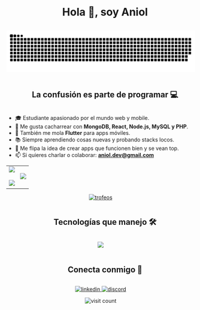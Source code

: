 <!-- 📌 Presentación de Aniol -->

<div id="user-content-toc">
  <ul align="center">
    <summary><h1 style="display: inline-block">Hola 👋, soy Aniol</h1></summary>
  </ul>
</div>

<!-- Snake animation -->
<div align="center">
  <img src="https://github.com/1999AZZAR/1999AZZAR/blob/readme/resources/img/grid-snake.svg" alt="snake" />
</div>

<!-- Frase inspiradora -->
<div id="user-content-toc">
  <ul align="center">
    <summary><h2 style="display: inline-block">La confusión es parte de programar 💻</h2></summary>
  </ul>
</div>

<!-- Sobre mí -->
- 🎓 Estudiante apasionado por el mundo web y mobile.
- 💾 Me gusta cacharrear con **MongoDB, React, Node.js, MySQL y PHP**.
- 📱 También me mola **Flutter** para apps móviles.
- 📚 Siempre aprendiendo cosas nuevas y probando stacks locos.
- 🎨 Me flipa la idea de crear apps que funcionen bien y se vean top.
- 📫 Si quieres charlar o colaborar: **aniol.dev@gmail.com**

<!-- Estadísticas -->
<p align="center">
  <table align="center">
    <tr border="none">
      <td width="50%" align="center">
        <img src="https://github-readme-stats.vercel.app/api?username=anioldev&theme=radical&show_icons=true&count_private=true" />
        <br></br>
        <img src="https://github-readme-streak-stats.herokuapp.com/?user=anioldev&theme=radical&hide_border=false" />
      </td>
      <td width="50%" align="center">
        <img src="https://github-readme-stats.anuraghazra1.vercel.app/api/top-langs/?username=anioldev&theme=radical&hide_border=false&langs_count=8"/>
      </td>
    </tr>
  </table>
</p>

<!-- Trofeos -->
<div align="center">
  <a href="https://github.com/ryo-ma/github-profile-trophy">
    <img src="https://github-profile-trophy.vercel.app/?username=anioldev&theme=radical&row=1&column=7&margin-w=5&margin-h=15" width="90%" alt="trofeos" />
  </a>
</div>

<!-- Tecnologías que uso -->
<div id="user-content-toc">
  <ul align="center">
    <summary><h2 style="display: inline-block">Tecnologías que manejo 🛠️</h2></summary>
  </ul>
</div>

<p align="center">
  <a href="https://skillicons.dev">
    <img src="https://skillicons.dev/icons?i=html,css,js,php,react,nodejs,mongodb,mysql,flutter,git,github,vscode,linux&perline=10" />
  </a>
</p>

<!-- Contacto -->
<div id="user-content-toc">
  <ul align="center">
    <summary><h2 style="display: inline-block">Conecta conmigo 🤝</h2></summary>
  </ul>
</div>

<p align="center">
  <a href="https://www.linkedin.com/in/tuusuario/" target="_blank">
    <img src="https://user-images.githubusercontent.com/88904952/234979284-68c11d7f-1acc-4f0c-ac78-044e1037d7b0.png" alt="linkedin" height="50" width="50"/>
  </a>
  <a href="https://discordapp.com/users/tuusuario" target="_blank">
    <img src="https://user-images.githubusercontent.com/88904952/234982627-019fd336-6248-453c-9b05-97c13fd1d207.png" alt="discord" height="50" width="50"/>
  </a>
</p>

<!-- Contador de visitas -->
<div align="center">
  <img src="https://visitcount.itsvg.in/api?id=anioldev&icon=3&color=6" alt="visit count"/>
</div>

